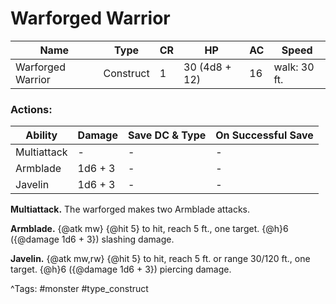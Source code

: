 # Warforged Warrior

| Name | Type | CR | HP | AC | Speed |
|------|------|----|----|----|-------|
| Warforged Warrior | Construct | 1 | 30 (4d8 + 12) | 16 | walk: 30 ft. |

### Actions:

| Ability | Damage | Save DC & Type | On Successful Save |
|---------|--------|----------------|--------------------|
| Multiattack | - | - | - |
| Armblade | 1d6 + 3 | - | - |
| Javelin | 1d6 + 3 | - | - |


**Multiattack.** The warforged makes two Armblade attacks.

**Armblade.** {@atk mw} {@hit 5} to hit, reach 5 ft., one target. {@h}6 ({@damage 1d6 + 3}) slashing damage.

**Javelin.** {@atk mw,rw} {@hit 5} to hit, reach 5 ft. or range 30/120 ft., one target. {@h}6 ({@damage 1d6 + 3}) piercing damage.

^Tags: #monster #type_construct